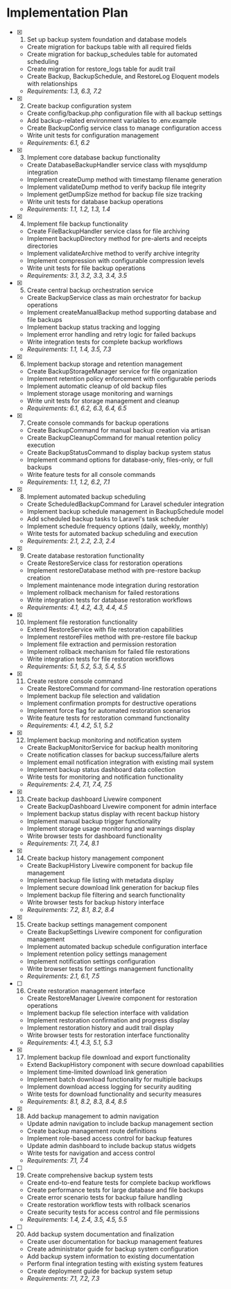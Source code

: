 # Implementation Plan

- [x] 1. Set up backup system foundation and database models
  - Create migration for backups table with all required fields
  - Create migration for backup_schedules table for automated scheduling
  - Create migration for restore_logs table for audit trail
  - Create Backup, BackupSchedule, and RestoreLog Eloquent models with relationships
  - _Requirements: 1.3, 6.3, 7.2_

- [x] 2. Create backup configuration system
  - Create config/backup.php configuration file with all backup settings
  - Add backup-related environment variables to .env.example
  - Create BackupConfig service class to manage configuration access
  - Write unit tests for configuration management
  - _Requirements: 6.1, 6.2_

- [x] 3. Implement core database backup functionality
  - Create DatabaseBackupHandler service class with mysqldump integration
  - Implement createDump method with timestamp filename generation
  - Implement validateDump method to verify backup file integrity
  - Implement getDumpSize method for backup file size tracking
  - Write unit tests for database backup operations
  - _Requirements: 1.1, 1.2, 1.3, 1.4_

- [x] 4. Implement file backup functionality
  - Create FileBackupHandler service class for file archiving
  - Implement backupDirectory method for pre-alerts and receipts directories
  - Implement validateArchive method to verify archive integrity
  - Implement compression with configurable compression levels
  - Write unit tests for file backup operations
  - _Requirements: 3.1, 3.2, 3.3, 3.4, 3.5_

- [x] 5. Create central backup orchestration service
  - Create BackupService class as main orchestrator for backup operations
  - Implement createManualBackup method supporting database and file backups
  - Implement backup status tracking and logging
  - Implement error handling and retry logic for failed backups
  - Write integration tests for complete backup workflows
  - _Requirements: 1.1, 1.4, 3.5, 7.3_

- [x] 6. Implement backup storage and retention management
  - Create BackupStorageManager service for file organization
  - Implement retention policy enforcement with configurable periods
  - Implement automatic cleanup of old backup files
  - Implement storage usage monitoring and warnings
  - Write unit tests for storage management and cleanup
  - _Requirements: 6.1, 6.2, 6.3, 6.4, 6.5_

- [x] 7. Create console commands for backup operations
  - Create BackupCommand for manual backup creation via artisan
  - Create BackupCleanupCommand for manual retention policy execution
  - Create BackupStatusCommand to display backup system status
  - Implement command options for database-only, files-only, or full backups
  - Write feature tests for all console commands
  - _Requirements: 1.1, 1.2, 6.2, 7.1_

- [x] 8. Implement automated backup scheduling
  - Create ScheduledBackupCommand for Laravel scheduler integration
  - Implement backup schedule management in BackupSchedule model
  - Add scheduled backup tasks to Laravel's task scheduler
  - Implement schedule frequency options (daily, weekly, monthly)
  - Write tests for automated backup scheduling and execution
  - _Requirements: 2.1, 2.2, 2.3, 2.4_

- [x] 9. Create database restoration functionality
  - Create RestoreService class for restoration operations
  - Implement restoreDatabase method with pre-restore backup creation
  - Implement maintenance mode integration during restoration
  - Implement rollback mechanism for failed restorations
  - Write integration tests for database restoration workflows
  - _Requirements: 4.1, 4.2, 4.3, 4.4, 4.5_

- [x] 10. Implement file restoration functionality
  - Extend RestoreService with file restoration capabilities
  - Implement restoreFiles method with pre-restore file backup
  - Implement file extraction and permission restoration
  - Implement rollback mechanism for failed file restorations
  - Write integration tests for file restoration workflows
  - _Requirements: 5.1, 5.2, 5.3, 5.4, 5.5_

- [x] 11. Create restore console command
  - Create RestoreCommand for command-line restoration operations
  - Implement backup file selection and validation
  - Implement confirmation prompts for destructive operations
  - Implement force flag for automated restoration scenarios
  - Write feature tests for restoration command functionality
  - _Requirements: 4.1, 4.2, 5.1, 5.2_

- [x] 12. Implement backup monitoring and notification system
  - Create BackupMonitorService for backup health monitoring
  - Create notification classes for backup success/failure alerts
  - Implement email notification integration with existing mail system
  - Implement backup status dashboard data collection
  - Write tests for monitoring and notification functionality
  - _Requirements: 2.4, 7.1, 7.4, 7.5_

- [x] 13. Create backup dashboard Livewire component
  - Create BackupDashboard Livewire component for admin interface
  - Implement backup status display with recent backup history
  - Implement manual backup trigger functionality
  - Implement storage usage monitoring and warnings display
  - Write browser tests for dashboard functionality
  - _Requirements: 7.1, 7.4, 8.1_

- [x] 14. Create backup history management component
  - Create BackupHistory Livewire component for backup file management
  - Implement backup file listing with metadata display
  - Implement secure download link generation for backup files
  - Implement backup file filtering and search functionality
  - Write browser tests for backup history interface
  - _Requirements: 7.2, 8.1, 8.2, 8.4_

- [x] 15. Create backup settings management component
  - Create BackupSettings Livewire component for configuration management
  - Implement automated backup schedule configuration interface
  - Implement retention policy settings management
  - Implement notification settings configuration
  - Write browser tests for settings management functionality
  - _Requirements: 2.1, 6.1, 7.5_

- [ ] 16. Create restoration management interface
  - Create RestoreManager Livewire component for restoration operations
  - Implement backup file selection interface with validation
  - Implement restoration confirmation and progress display
  - Implement restoration history and audit trail display
  - Write browser tests for restoration interface functionality
  - _Requirements: 4.1, 4.3, 5.1, 5.3_

- [x] 17. Implement backup file download and export functionality
  - Extend BackupHistory component with secure download capabilities
  - Implement time-limited download link generation
  - Implement batch download functionality for multiple backups
  - Implement download access logging for security auditing
  - Write tests for download functionality and security measures
  - _Requirements: 8.1, 8.2, 8.3, 8.4, 8.5_

- [x] 18. Add backup management to admin navigation
  - Update admin navigation to include backup management section
  - Create backup management route definitions
  - Implement role-based access control for backup features
  - Update admin dashboard to include backup status widgets
  - Write tests for navigation and access control
  - _Requirements: 7.1, 7.4_

- [ ] 19. Create comprehensive backup system tests
  - Create end-to-end feature tests for complete backup workflows
  - Create performance tests for large database and file backups
  - Create error scenario tests for backup failure handling
  - Create restoration workflow tests with rollback scenarios
  - Create security tests for access control and file permissions
  - _Requirements: 1.4, 2.4, 3.5, 4.5, 5.5_

- [ ] 20. Add backup system documentation and finalization
  - Create user documentation for backup management features
  - Create administrator guide for backup system configuration
  - Add backup system information to existing documentation
  - Perform final integration testing with existing system features
  - Create deployment guide for backup system setup
  - _Requirements: 7.1, 7.2, 7.3_